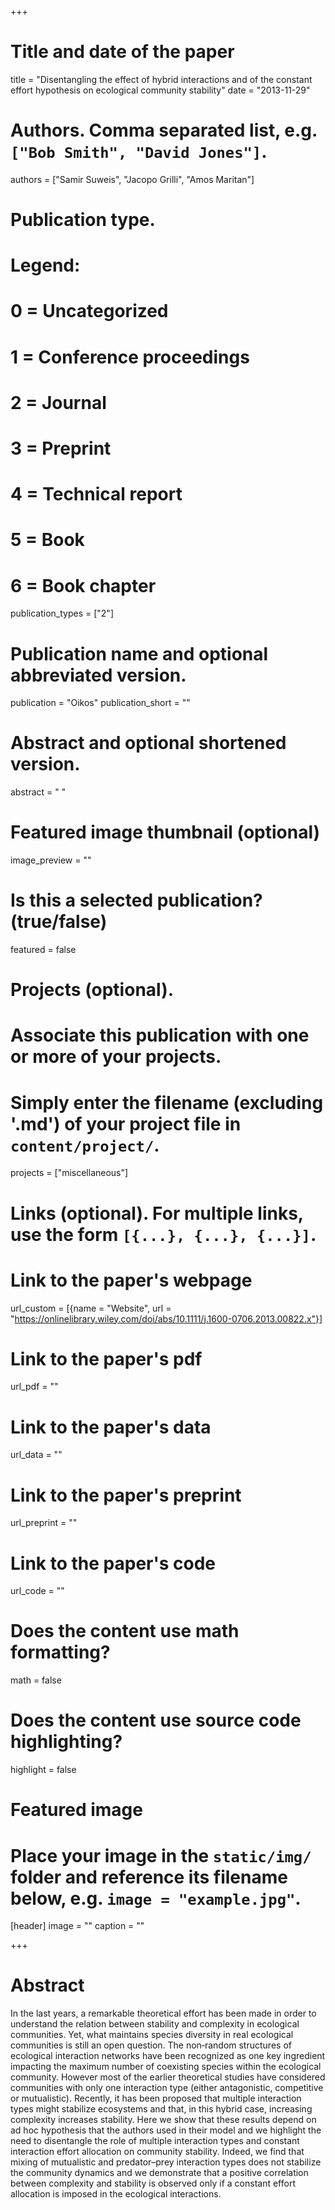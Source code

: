 +++
# Title and date of the paper
title = "Disentangling the effect of hybrid interactions and of the constant effort hypothesis on ecological community stability"
date = "2013-11-29"

# Authors. Comma separated list, e.g. `["Bob Smith", "David Jones"]`.
authors = ["Samir Suweis", "Jacopo Grilli", "Amos Maritan"]

# Publication type.
# Legend:
# 0 = Uncategorized
# 1 = Conference proceedings
# 2 = Journal
# 3 = Preprint
# 4 = Technical report
# 5 = Book
# 6 = Book chapter
publication_types = ["2"]

# Publication name and optional abbreviated version.
publication = "Oikos"
publication_short = ""

# Abstract and optional shortened version.
abstract = " "
# Featured image thumbnail (optional)
image_preview = ""

# Is this a selected publication? (true/false)
featured = false

# Projects (optional).
#   Associate this publication with one or more of your projects.
#   Simply enter the filename (excluding '.md') of your project file in `content/project/`.
projects = ["miscellaneous"]

# Links (optional). For multiple links, use the form `[{...}, {...}, {...}]`.
# Link to the paper's webpage
url_custom = [{name = "Website", url = "https://onlinelibrary.wiley.com/doi/abs/10.1111/j.1600-0706.2013.00822.x"}]
# Link to the paper's pdf
url_pdf = ""
# Link to the paper's data
url_data = ""
# Link to the paper's preprint
url_preprint = ""
# Link to the paper's code
url_code = ""


# Does the content use math formatting?
math = false

# Does the content use source code highlighting?
highlight = false

# Featured image
# Place your image in the `static/img/` folder and reference its filename below, e.g. `image = "example.jpg"`.
[header]
image = ""
caption = ""

+++

# Abstract
In the last years, a remarkable theoretical effort has been made in order to understand the relation between stability and complexity in ecological communities. Yet, what maintains species diversity in real ecological communities is still an open question. The non‐random structures of ecological interaction networks have been recognized as one key ingredient impacting the maximum number of coexisting species within the ecological community. However most of the earlier theoretical studies have considered communities with only one interaction type (either antagonistic, competitive or mutualistic). Recently, it has been proposed that multiple interaction types might stabilize ecosystems and that, in this hybrid case, increasing complexity increases stability. Here we show that these results depend on ad hoc hypothesis that the authors used in their model and we highlight the need to disentangle the role of multiple interaction types and constant interaction effort allocation on community stability. Indeed, we find that mixing of mutualistic and predator–prey interaction types does not stabilize the community dynamics and we demonstrate that a positive correlation between complexity and stability is observed only if a constant effort allocation is imposed in the ecological interactions.
